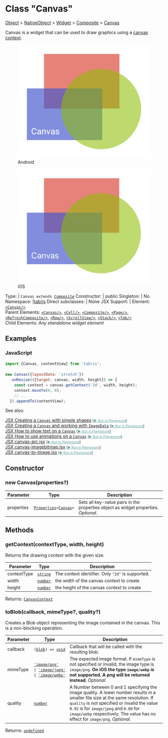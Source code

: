 ---
---
# Class "Canvas"

<a href="https://developer.mozilla.org/en-US/docs/Web/JavaScript/Reference/Global_Objects/Object" title="View &quot;Object&quot; on MDN">Object</a> > <a href="NativeObject.html" title="NativeObject Class Reference">NativeObject</a> > <a href="Widget.html" title="Widget Class Reference">Widget</a> > <a href="Composite.html" title="Composite Class Reference">Composite</a> > <a href="#" >Canvas</a>

Canvas is a widget that can be used to draw graphics using a [canvas context](./CanvasContext.md).


<div class="tabris-image"><figure><div><img srcset="img/android/Canvas.png 2x" src="img/android/Canvas.png" alt="Canvas on Android"/></div><figcaption>Android</figcaption></figure><figure><div><img srcset="img/ios/Canvas.png 2x" src="img/ios/Canvas.png" alt="Canvas on iOS"/></div><figcaption>iOS</figcaption></figure></div>

Type: | <code style="white-space: nowrap">Canvas extends <a href="Composite.html" title="Composite Class Reference">Composite</a></code>
Constructor: | public
Singleton: | No
Namespace: |<a href="../modules.html#startup" >tabris</a>
Direct subclasses: | None
JSX Support: | Element: <code style="white-space: nowrap"><a href="#" >&lt;Canvas/&gt;</a></code><br/>Parent Elements: <code style="white-space: nowrap"><a href="#" >&lt;Canvas/&gt;</a></code>, <code style="white-space: nowrap"><a href="Cell.html" title="Cell Class Reference">&lt;Cell/&gt;</a></code>, <code style="white-space: nowrap"><a href="Composite.html" title="Composite Class Reference">&lt;Composite/&gt;</a></code>, <code style="white-space: nowrap"><a href="Page.html" title="Page Class Reference">&lt;Page/&gt;</a></code>, <code style="white-space: nowrap"><a href="RefreshComposite.html" title="RefreshComposite Class Reference">&lt;RefreshComposite/&gt;</a></code>, <code style="white-space: nowrap"><a href="Row.html" title="Row Class Reference">&lt;Row/&gt;</a></code>, <code style="white-space: nowrap"><a href="ScrollView.html" title="ScrollView Class Reference">&lt;ScrollView/&gt;</a></code>, <code style="white-space: nowrap"><a href="Stack.html" title="Stack Class Reference">&lt;Stack/&gt;</a></code>, <code style="white-space: nowrap"><a href="Tab.html" title="Tab Class Reference">&lt;Tab/&gt;</a></code><br/>Child Elements: *Any standalone widget element*<br/>

## Examples
### JavaScript


```js
import {Canvas, contentView} from 'tabris';

new Canvas({layoutData: 'stretch'})
  .onResize(({target: canvas, width, height}) => {
    const context = canvas.getContext('2d', width, height);
    context.moveTo(0, 0);
    // ...
  }).appendTo(contentView);
```



See also:
  
[<span class='language jsx'>JSX</span> Creating a `Canvas` with simple shapes](https://github.com/eclipsesource/tabris-js/tree/v3.8.0/snippets/canvas-shapes.jsx) <span style="font-size: 75%;">[<a href="https://playground.tabris.com/?gitref=v3.8.0&snippet=canvas-shapes.jsx" style="color: cadetblue;">► Run in Playground</a>]</span>  
[<span class='language jsx'>JSX</span> Creating a `Canvas` and working with `ImageData`](https://github.com/eclipsesource/tabris-js/tree/v3.8.0/snippets/canvas-imagedata.jsx) <span style="font-size: 75%;">[<a href="https://playground.tabris.com/?gitref=v3.8.0&snippet=canvas-imagedata.jsx" style="color: cadetblue;">► Run in Playground</a>]</span>  
[<span class='language jsx'>JSX</span> How to show text on a `Canvas`](https://github.com/eclipsesource/tabris-js/tree/v3.8.0/snippets/canvas-text.jsx) <span style="font-size: 75%;">[<a href="https://playground.tabris.com/?gitref=v3.8.0&snippet=canvas-text.jsx" style="color: cadetblue;">► Run in Playground</a>]</span>  
[<span class='language jsx'>JSX</span> How to use animations on a `Canvas`](https://github.com/eclipsesource/tabris-js/tree/v3.8.0/snippets/canvas-animation.jsx) <span style="font-size: 75%;">[<a href="https://playground.tabris.com/?gitref=v3.8.0&snippet=canvas-animation.jsx" style="color: cadetblue;">► Run in Playground</a>]</span>  
[<span class='language jsx'>JSX</span> canvas-arc.jsx](https://github.com/eclipsesource/tabris-js/tree/v3.8.0/snippets/canvas-arc.jsx) <span style="font-size: 75%;">[<a href="https://playground.tabris.com/?gitref=v3.8.0&snippet=canvas-arc.jsx" style="color: cadetblue;">► Run in Playground</a>]</span>  
[<span class='language jsx'>JSX</span> canvas-imagebitmap.jsx](https://github.com/eclipsesource/tabris-js/tree/v3.8.0/snippets/canvas-imagebitmap.jsx) <span style="font-size: 75%;">[<a href="https://playground.tabris.com/?gitref=v3.8.0&snippet=canvas-imagebitmap.jsx" style="color: cadetblue;">► Run in Playground</a>]</span>  
[<span class='language jsx'>JSX</span> canvas-to-image.jsx](https://github.com/eclipsesource/tabris-js/tree/v3.8.0/snippets/canvas-to-image.jsx) <span style="font-size: 75%;">[<a href="https://playground.tabris.com/?gitref=v3.8.0&snippet=canvas-to-image.jsx" style="color: cadetblue;">► Run in Playground</a>]</span>

## Constructor

### new Canvas(properties?)

Parameter|Type|Description
-|-|-
properties | <code style="white-space: nowrap"><a href="Widget.html#propertieswidget" title="Widget Class Type">Properties</a>&lt;<a href="#" >Canvas</a>&gt;</code> | Sets all key-value pairs in the properties object as widget properties. *Optional.*

## Methods

### getContext(contextType, width, height)



Returns the drawing context with the given size.


Parameter|Type|Description
-|-|-
contextType | <code style="white-space: nowrap"><a href="https://developer.mozilla.org/en-US/docs/Web/JavaScript/Data_structures#string_type" title="View &quot;string&quot; on MDN">string</a></code> | The context identifier. Only `"2d"` is supported.
width | <code style="white-space: nowrap"><a href="https://developer.mozilla.org/en-US/docs/Web/JavaScript/Data_structures#number_type" title="View &quot;number&quot; on MDN">number</a></code> | the width of the canvas context to create
height | <code style="white-space: nowrap"><a href="https://developer.mozilla.org/en-US/docs/Web/JavaScript/Data_structures#number_type" title="View &quot;number&quot; on MDN">number</a></code> | the height of the canvas context to create


Returns: <code style="white-space: nowrap"><a href="CanvasContext.html" title="CanvasContext Class Reference">CanvasContext</a></code>

### toBlob(callback, mimeType?, quality?)



Creates a Blob object representing the image contained in the canvas. This is a non-blocking operation.


Parameter|Type|Description
-|-|-
callback | <code style="white-space: nowrap">(<a href="Blob.html" title="Blob Class Reference">blob</a>) => <a href="https://developer.mozilla.org/en-US/docs/Web/JavaScript/Data_structures#undefined_type" title="View &quot;undefined&quot; on MDN">void</a></code> | Callback that will be called with the resulting blob.
mimeType | <code style="white-space: nowrap"><a href="https://developer.mozilla.org/en-US/docs/Web/JavaScript/Data_structures#string_type" title="View &quot;string&quot; on MDN">'image/png'</a><br/>&#124; <a href="https://developer.mozilla.org/en-US/docs/Web/JavaScript/Data_structures#string_type" title="View &quot;string&quot; on MDN">'image/jpeg'</a><br/>&#124; <a href="https://developer.mozilla.org/en-US/docs/Web/JavaScript/Data_structures#string_type" title="View &quot;string&quot; on MDN">'image/webp'</a></code> | The expected image format. If `mimeType` is not specified or invalid, the image type is `image/png`. **On iOS the type `image/webp` is not supported. A png will be returned instead.** *Optional.*
quality | <code style="white-space: nowrap"><a href="https://developer.mozilla.org/en-US/docs/Web/JavaScript/Data_structures#number_type" title="View &quot;number&quot; on MDN">number</a></code> | A Number between 0 and 1 specifying the image quality. A lower number results in a smaller file size at the same resolution. If `quality` is not specified or invalid the value `0.92` is for `image/jpeg` and  `0.80` for `image/webp` respectively. The value has no effect for `image/png`. *Optional.*


Returns: <code style="white-space: nowrap"><a href="https://developer.mozilla.org/en-US/docs/Web/JavaScript/Data_structures#undefined_type" title="View &quot;undefined&quot; on MDN">undefined</a></code>


